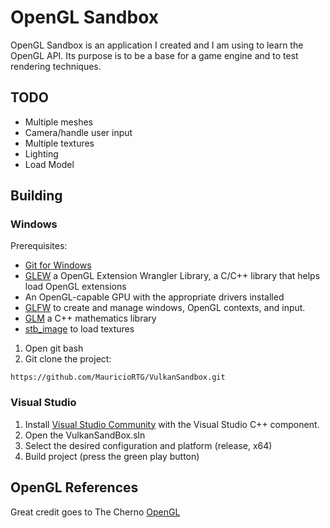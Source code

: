 
# OpenGL Sandbox
OpenGL Sandbox is an application I created and I am using to learn the OpenGL API. Its purpose is to be a base for a game engine and to test rendering techniques.

## TODO

* Multiple meshes
* Camera/handle user input
* Multiple textures
* Lighting
* Load Model

## Building

### Windows

Prerequisites:

* [Git for Windows](https://github.com/git-for-windows/git/releases)
* [GLEW](https://glew.sourceforge.net/) a OpenGL Extension Wrangler Library, a C/C++ library that helps load OpenGL extensions
* An OpenGL-capable GPU with the appropriate drivers installed
* [GLFW](https://www.glfw.org/) to create and manage windows, OpenGL contexts, and input.
* [GLM](https://github.com/g-truc/glm) a C++ mathematics library 
* [stb_image](https://github.com/nothings/stb/blob/master/stb_image.h) to load textures

1. Open git bash
2. Git clone the project:

~~~
https://github.com/MauricioRTG/VulkanSandbox.git
~~~

### Visual Studio

1. Install [Visual Studio Community](https://www.visualstudio.com) with the Visual Studio C++ component.
2. Open the VulkanSandBox.sln
3. Select the desired configuration and platform (release, x64)
4. Build project (press the green play button)

## OpenGL References

Great credit goes to The Cherno [OpenGL](https://www.youtube.com/watch?v=W3gAzLwfIP0&list=PLlrATfBNZ98foTJPJ_Ev03o2oq3-GGOS2)
